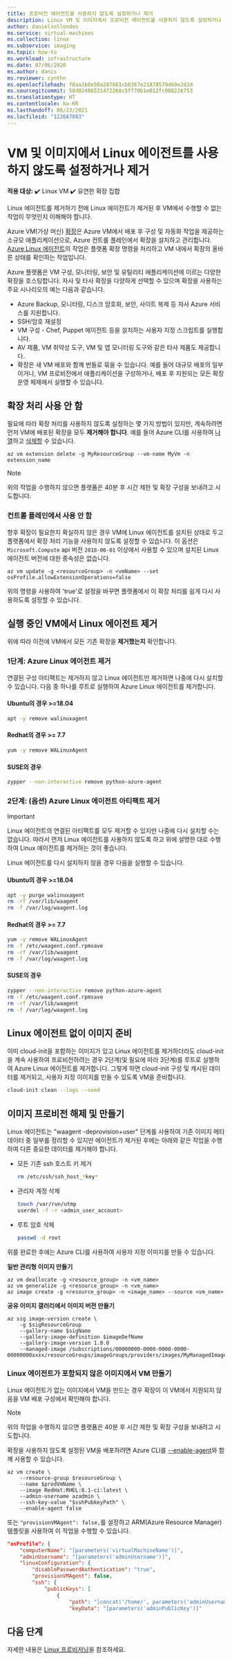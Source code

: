 ```yaml
---
title: 프로비전 에이전트를 사용하지 않도록 설정하거나 제거
description: Linux VM 및 이미지에서 프로비전 에이전트를 사용하지 않도록 설정하거나 제거하는 방법에 대해 알아봅니다.
author: danielsollondon
ms.service: virtual-machines
ms.collection: linux
ms.subservice: imaging
ms.topic: how-to
ms.workload: infrastructure
ms.date: 07/06/2020
ms.author: danis
ms.reviewer: cynthn
ms.openlocfilehash: f8aa1b8e50a287861cb6367e21878579d69e2d2d
ms.sourcegitcommit: 58d82486531472268c5ff70b1e012fc008226753
ms.translationtype: HT
ms.contentlocale: ko-KR
ms.lasthandoff: 08/23/2021
ms.locfileid: "122687883"
---
```

# <a name="disable-or-remove-the-linux-agent-from-vms-and-images"></a>VM 및 이미지에서 Linux 에이전트를 사용하지 않도록 설정하거나 제거

**적용 대상:** :heavy_check_mark: Linux VM :heavy_check_mark: 유연한 확장 집합 

Linux 에이전트를 제거하기 전에 Linux 에이전트가 제거된 후 VM에서 수행할 수 없는 작업이 무엇인지 이해해야 합니다.

Azure VM(가상 머신) [확장](../extensions/overview.md)은 Azure VM에서 배포 후 구성 및 자동화 작업을 제공하는 소규모 애플리케이션으로, Azure 컨트롤 플레인에서 확장을 설치하고 관리합니다. [Azure Linux 에이전트](../extensions/agent-linux.md)의 작업은 플랫폼 확장 명령을 처리하고 VM 내에서 확장의 올바른 상태를 확인하는 작업입니다.

Azure 플랫폼은 VM 구성, 모니터링, 보안 및 유틸리티 애플리케이션에 이르는 다양한 확장을 호스팅합니다. 자사 및 타사 확장을 다양하게 선택할 수 있으며 확장을 사용하는 주요 시나리오의 예는 다음과 같습니다.
* Azure Backup, 모니터링, 디스크 암호화, 보안, 사이트 복제 등 자사 Azure 서비스를 지원합니다.
* SSH/암호 재설정
* VM 구성 - Chef, Puppet 에이전트 등을 설치하는 사용자 지정 스크립트를 실행합니다.
* AV 제품, VM 취약성 도구, VM 및 앱 모니터링 도구와 같은 타사 제품도 제공합니다.
* 확장은 새 VM 배포와 함께 번들로 묶을 수 있습니다. 예를 들어 대규모 배포의 일부이거나, VM 프로비전에서 애플리케이션을 구성하거나, 배포 후 지원되는 모든 확장 운영 체제에서 실행할 수 있습니다.

## <a name="disabling-extension-processing"></a>확장 처리 사용 안 함

필요에 따라 확장 처리를 사용하지 않도록 설정하는 몇 가지 방법이 있지만, 계속하려면 먼저 VM에 배포된 확장을 모두 **제거해야 합니다**. 예를 들어 Azure CLI를 사용하여 [나열](/cli/azure/vm/extension#az_vm_extension_list)하고 [삭제할](/cli/azure/vm/extension#az_vm_extension_delete) 수 있습니다.

```azurecli
az vm extension delete -g MyResourceGroup --vm-name MyVm -n extension_name
```
> [!Note]
> 
> 위의 작업을 수행하지 않으면 플랫폼은 40분 후 시간 제한 및 확장 구성을 보내려고 시도합니다.

### <a name="disable-at-the-control-plane"></a>컨트롤 플레인에서 사용 안 함
향후 확장이 필요한지 확실하지 않은 경우 VM에 Linux 에이전트를 설치된 상태로 두고 플랫폼에서 확장 처리 기능을 사용하지 않도록 설정할 수 있습니다. 이 옵션은 `Microsoft.Compute` api 버전 `2018-06-01` 이상에서 사용할 수 있으며 설치된 Linux 에이전트 버전에 대한 종속성은 없습니다.

```azurecli
az vm update -g <resourceGroup> -n <vmName> --set osProfile.allowExtensionOperations=false
```
위의 명령을 사용하여 'true'로 설정을 바꾸면 플랫폼에서 이 확장 처리를 쉽게 다시 사용하도록 설정할 수 있습니다.

## <a name="remove-the-linux-agent-from-a-running-vm"></a>실행 중인 VM에서 Linux 에이전트 제거

위에 따라 이전에 VM에서 모든 기존 확장을 **제거했는지** 확인합니다.

### <a name="step-1-remove-the-azure-linux-agent"></a>1단계: Azure Linux 에이전트 제거

연결된 구성 아티팩트는 제거하지 않고 Linux 에이전트만 제거하면 나중에 다시 설치할 수 있습니다. 다음 중 하나를 루트로 실행하여 Azure Linux 에이전트를 제거합니다.

#### <a name="for-ubuntu-1804"></a>Ubuntu의 경우 >=18.04
```bash
apt -y remove walinuxagent
```

#### <a name="for-redhat--77"></a>Redhat의 경우 >= 7.7
```bash
yum -y remove WALinuxAgent
```

#### <a name="for-suse"></a>SUSE의 경우
```bash
zypper --non-interactive remove python-azure-agent
```

### <a name="step-2-optional-remove-the-azure-linux-agent-artifacts"></a>2단계: (옵션) Azure Linux 에이전트 아티팩트 제거
> [!IMPORTANT] 
>
> Linux 에이전트의 연결된 아티팩트를 모두 제거할 수 있지만 나중에 다시 설치할 수는 없습니다. 따라서 먼저 Linux 에이전트를 사용하지 않도록 하고 위에 설명한 대로 수행하여 Linux 에이전트를 제거하는 것이 좋습니다. 

Linux 에이전트를 다시 설치하지 않을 경우 다음을 실행할 수 있습니다.

#### <a name="for-ubuntu-1804"></a>Ubuntu의 경우 >=18.04
```bash
apt -y purge walinuxagent
rm -rf /var/lib/waagent
rm -f /var/log/waagent.log
```

#### <a name="for-redhat--77"></a>Redhat의 경우 >= 7.7
```bash
yum -y remove WALinuxAgent
rm -f /etc/waagent.conf.rpmsave
rm -rf /var/lib/waagent
rm -f /var/log/waagent.log
```

#### <a name="for-suse"></a>SUSE의 경우
```bash
zypper --non-interactive remove python-azure-agent
rm -f /etc/waagent.conf.rpmsave
rm -rf /var/lib/waagent
rm -f /var/log/waagent.log
```

## <a name="preparing-an-image-without-the-linux-agent"></a>Linux 에이전트 없이 이미지 준비
이미 cloud-init을 포함하는 이미지가 있고 Linux 에이전트를 제거하더라도 cloud-init을 계속 사용하여 프로비전하려는 경우 2단계(및 필요에 따라 3단계)를 루트로 실행하여 Azure Linux 에이전트를 제거합니다. 그렇게 하면 cloud-init 구성 및 캐시된 데이터를 제거되고, 사용자 지정 이미지를 만들 수 있도록 VM을 준비합니다.

```bash
cloud-init clean --logs --seed 
```

## <a name="deprovision-and-create-an-image"></a>이미지 프로비전 해제 및 만들기
Linux 에이전트는 "waagent -deprovision+user" 단계를 사용하여 기존 이미지 메타데이터 중 일부를 정리할 수 있지만 에이전트가 제거된 후에는 아래와 같은 작업을 수행하여 다른 중요한 데이터를 제거해야 합니다.

- 모든 기존 ssh 호스트 키 제거

   ```bash
   rm /etc/ssh/ssh_host_*key*
   ```
- 관리자 계정 삭제

   ```bash
   touch /var/run/utmp
   userdel -f -r <admin_user_account>
   ```
- 루트 암호 삭제

   ```bash
   passwd -d root
   ```

위를 완료한 후에는 Azure CLI를 사용하여 사용자 지정 이미지를 만들 수 있습니다.


**일반 관리형 이미지 만들기**
```azurecli
az vm deallocate -g <resource_group> -n <vm_name>
az vm generalize -g <resource_group> -n <vm_name>
az image create -g <resource_group> -n <image_name> --source <vm_name>
```

**공유 이미지 갤러리에서 이미지 버전 만들기**

```azurecli
az sig image-version create \
    -g $sigResourceGroup 
    --gallery-name $sigName 
    --gallery-image-definition $imageDefName 
    --gallery-image-version 1.0.0 
    --managed-image /subscriptions/00000000-0000-0000-0000-00000000xxxx/resourceGroups/imageGroups/providers/images/MyManagedImage
```
### <a name="creating-a-vm-from-an-image-that-does-not-contain-a-linux-agent"></a>Linux 에이전트가 포함되지 않은 이미지에서 VM 만들기
Linux 에이전트가 없는 이미지에서 VM을 만드는 경우 확장이 이 VM에서 지원되지 않음을 VM 배포 구성에서 확인해야 합니다.

> [!NOTE] 
> 
> 위의 작업을 수행하지 않으면 플랫폼은 40분 후 시간 제한 및 확장 구성을 보내려고 시도합니다.

확장을 사용하지 않도록 설정된 VM을 배포하려면 Azure CLI를 [--enable-agent](/cli/azure/vm#az_vm_create)와 함께 사용할 수 있습니다.

```azurecli
az vm create \
    --resource-group $resourceGroup \
    --name $prodVmName \
    --image RedHat:RHEL:8.1-ci:latest \
    --admin-username azadmin \
    --ssh-key-value "$sshPubkeyPath" \
    --enable-agent false
```

또는 `"provisionVMAgent": false,`를 설정하고 ARM(Azure Resource Manager) 템플릿을 사용하여 이 작업을 수행할 수 있습니다.

```json
"osProfile": {
    "computerName": "[parameters('virtualMachineName')]",
    "adminUsername": "[parameters('adminUsername')]",
    "linuxConfiguration": {
        "disablePasswordAuthentication": "true",
        "provisionVMAgent": false,
        "ssh": {
            "publicKeys": [
                {
                    "path": "[concat('/home/', parameters('adminUsername'), '/.ssh/authorized_keys')]",
                    "keyData": "[parameters('adminPublicKey')]"
```

## <a name="next-steps"></a>다음 단계

자세한 내용은 [Linux 프로비저닝](provisioning.md)을 참조하세요.
